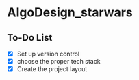 # AlgoDesign_starwars

## To-Do List

- [X] Set up version control
- [X] choose the proper tech stack
- [X] Create the project layout
